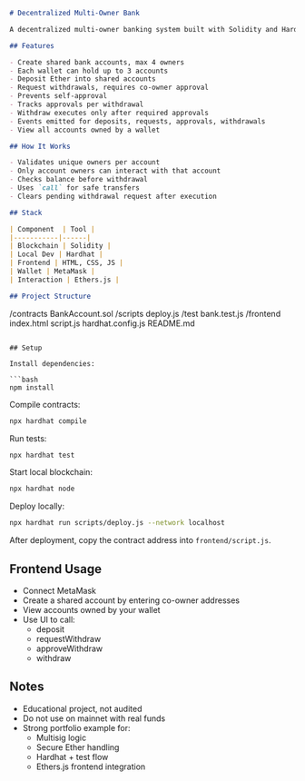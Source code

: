```markdown
# Decentralized Multi-Owner Bank

A decentralized multi-owner banking system built with Solidity and Hardhat. Users can create shared accounts, deposit Ether, request withdrawals, approve others' withdrawal requests, and withdraw funds only after enough approvals. It behaves like a simple on-chain multisig wallet.

## Features

- Create shared bank accounts, max 4 owners
- Each wallet can hold up to 3 accounts
- Deposit Ether into shared accounts
- Request withdrawals, requires co-owner approval
- Prevents self-approval
- Tracks approvals per withdrawal
- Withdraw executes only after required approvals
- Events emitted for deposits, requests, approvals, withdrawals
- View all accounts owned by a wallet

## How It Works

- Validates unique owners per account
- Only account owners can interact with that account
- Checks balance before withdrawal
- Uses `call` for safe transfers
- Clears pending withdrawal request after execution

## Stack

| Component  | Tool |
|-----------|------|
| Blockchain | Solidity |
| Local Dev | Hardhat |
| Frontend | HTML, CSS, JS |
| Wallet | MetaMask |
| Interaction | Ethers.js |

## Project Structure

```
/contracts
  BankAccount.sol
/scripts
  deploy.js
/test
  bank.test.js
/frontend
  index.html
  script.js
hardhat.config.js
README.md
```

## Setup

Install dependencies:

```bash
npm install
```

Compile contracts:

```bash
npx hardhat compile
```

Run tests:

```bash
npx hardhat test
```

Start local blockchain:

```bash
npx hardhat node
```

Deploy locally:

```bash
npx hardhat run scripts/deploy.js --network localhost
```

After deployment, copy the contract address into `frontend/script.js`.

## Frontend Usage

- Connect MetaMask
- Create a shared account by entering co-owner addresses
- View accounts owned by your wallet
- Use UI to call:
  - deposit
  - requestWithdraw
  - approveWithdraw
  - withdraw

## Notes

- Educational project, not audited
- Do not use on mainnet with real funds
- Strong portfolio example for:
  - Multisig logic
  - Secure Ether handling
  - Hardhat + test flow
  - Ethers.js frontend integration
```
